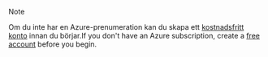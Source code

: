 > [!NOTE]
> <span data-ttu-id="66a19-101">Om du inte har en Azure-prenumeration kan du skapa ett [kostnadsfritt konto](https://azure.microsoft.com/free/?azure-portal=true) innan du börjar.</span><span class="sxs-lookup"><span data-stu-id="66a19-101">If you don't have an Azure subscription, create a [free account](https://azure.microsoft.com/free/?azure-portal=true) before you begin.</span></span>